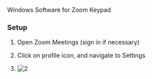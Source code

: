 Windows Software for Zoom Keypad

### Setup

1. Open Zoom Meetings (sign in if necessary)

3. Click on profile icon, and navigate to Settings

4. ![2](https://github.com/kwalczuk/test/assets/44985287/7341af0c-986d-47f1-8a24-86bb4dec1ef5)
